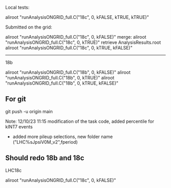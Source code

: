 Local tests:

aliroot "runAnalysisONGRID_full.C(\"18c\", 0, kFALSE, kTRUE, kTRUE)"


Submitted on the grid:

aliroot "runAnalysisONGRID_full.C(\"18c\", 0, kFALSE)"
merge:
aliroot "runAnalysisONGRID_full.C(\"18c\", 0, kTRUE)"
retrieve AnalysisResults.root
aliroot "runAnalysisONGRID_full.C(\"18c\", 0, kTRUE, kFALSE)"


---
18b

aliroot "runAnalysisONGRID_full.C(\"18b\", 0, kFALSE)"
aliroot "runAnalysisONGRID_full.C(\"18b\", 0, kTRUE)"
aliroot "runAnalysisONGRID_full.C(\"18b\", 0, kTRUE, kFALSE)"
## For git
git push -u origin main


Note: 12/10/23 11:15 modification of the task code, added percentile for kINT7 events
+ added more pileup selections, new folder name ("LHC%sJpsiV0M_v2",fperiod)

Should redo 18b and 18c
---
LHC18c

aliroot "runAnalysisONGRID_full.C(\"18c\", 0, kFALSE)"
